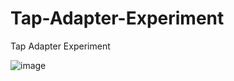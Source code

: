 # Tap-Adapter-Experiment
Tap Adapter Experiment

![image](https://github.com/abelykh0/Tap-Adapter-Experiment/assets/11560318/3acdd4d2-ecc7-4682-9b74-e948e4acc389)
